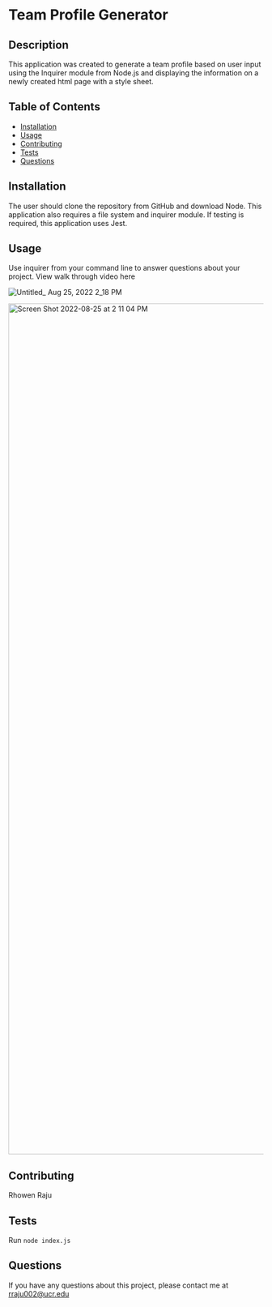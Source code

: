 # Team Profile Generator 

## Description 
This application was created to generate a team profile based on user input using the Inquirer module from Node.js and displaying the information on a newly created html page with a style sheet. 
 
## Table of Contents
* [Installation](#installation)
* [Usage](#usage)
* [Contributing](#contributing)
* [Tests](#tests)
* [Questions](#questions)

## Installation 
The user should clone the repository from GitHub and download Node. This application also requires a file system and inquirer module. If testing is required, this application uses Jest. 

## Usage 
Use inquirer from your command line to answer questions about your project.
View walk through video here  

![Untitled_ Aug 25, 2022 2_18 PM](https://user-images.githubusercontent.com/105147266/186770963-e514625b-f015-44ac-a889-841c07b6226c.gif)



<img width="1680" alt="Screen Shot 2022-08-25 at 2 11 04 PM" src="https://user-images.githubusercontent.com/105147266/186769616-8432d453-fa02-4178-9abf-867cda6f5bc8.png">


## Contributing 
Rhowen Raju

## Tests
Run `node index.js`  

## Questions
If you have any questions about this project, please contact me at rraju002@ucr.edu
